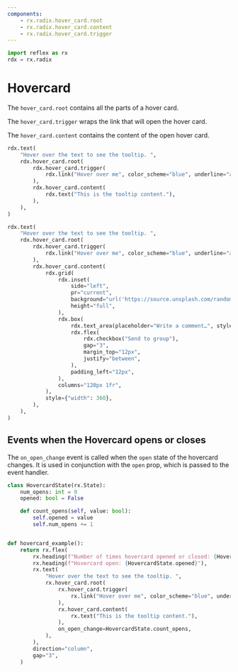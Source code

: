 ```yaml
---
components:
    - rx.radix.hover_card.root
    - rx.radix.hover_card.content
    - rx.radix.hover_card.trigger
---
```


```python exec
import reflex as rx
rdx = rx.radix
```

# Hovercard


The `hover_card.root` contains all the parts of a hover card.

The `hover_card.trigger` wraps the link that will open the hover card.

The `hover_card.content` contains the content of the open hover card.


```python demo
rdx.text(
    "Hover over the text to see the tooltip. ",
    rdx.hover_card.root(
        rdx.hover_card.trigger(
            rdx.link("Hover over me", color_scheme="blue", underline="always"),
        ),
        rdx.hover_card.content(
            rdx.text("This is the tooltip content."),
        ),
    ),
)
```

```python demo
rdx.text(
    "Hover over the text to see the tooltip. ",
    rdx.hover_card.root(
        rdx.hover_card.trigger(
            rdx.link("Hover over me", color_scheme="blue", underline="always"),
        ),
        rdx.hover_card.content(
            rdx.grid(
                rdx.inset(
                    side="left",
                    pr="current",
                    background="url('https://source.unsplash.com/random/800x600') center/cover",
                    height="full",
                ),
                rdx.box(
                    rdx.text_area(placeholder="Write a comment…", style={"height": 80}),
                    rdx.flex(
                        rdx.checkbox("Send to group"),
                        gap="3",
                        margin_top="12px",
                        justify="between",
                    ),
                    padding_left="12px",
                ),
                columns="120px 1fr",
            ),
            style={"width": 360},
        ),
    ),
)
```


## Events when the Hovercard opens or closes

The `on_open_change` event is called when the `open` state of the hovercard changes. It is used in conjunction with the `open` prop, which is passed to the event handler.

```python demo exec
class HovercardState(rx.State):
    num_opens: int = 0
    opened: bool = False

    def count_opens(self, value: bool):
        self.opened = value
        self.num_opens += 1


def hovercard_example():
    return rx.flex(
        rx.heading(f"Number of times hovercard opened or closed: {HovercardState.num_opens}"),
        rx.heading(f"Hovercard open: {HovercardState.opened}"),
        rx.text(
            "Hover over the text to see the tooltip. ",
            rx.hover_card.root(
                rx.hover_card.trigger(
                    rx.link("Hover over me", color_scheme="blue", underline="always"),
                ),
                rx.hover_card.content(
                    rx.text("This is the tooltip content."),
                ),
                on_open_change=HovercardState.count_opens,
            ),
        ),
        direction="column",
        gap="3",
    )
```